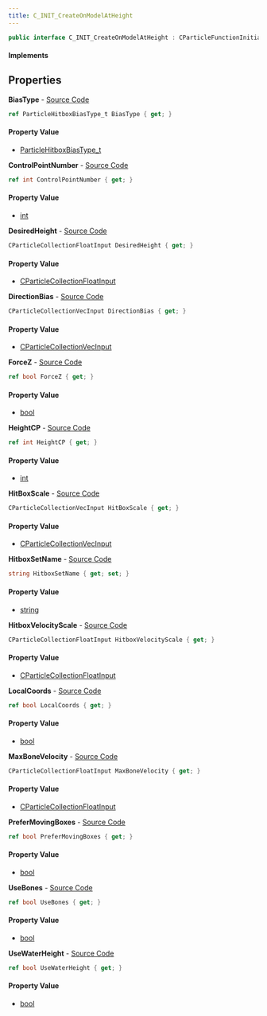 ```yaml
---
title: C_INIT_CreateOnModelAtHeight
---
```


```csharp
public interface C_INIT_CreateOnModelAtHeight : CParticleFunctionInitializer, CParticleFunction, ISchemaClass<CParticleFunction>, ISchemaClass<CParticleFunctionInitializer>, ISchemaClass<C_INIT_CreateOnModelAtHeight>, ISchemaField, ISchemaClass, INativeHandle
```

#### Implements

## Properties

**BiasType** - [Source Code](https://github.com/swiftly-solution/swiftlys2/blob/main/managed/src/SwiftlyS2.Generated/Schemas/Interfaces/C_INIT_CreateOnModelAtHeight.cs#L32)

```csharp
ref ParticleHitboxBiasType_t BiasType { get; }
```

#### Property Value

- [ParticleHitboxBiasType_t](/docs/api/shared/schemadefinitions/particlehitboxbiastype_t)

**ControlPointNumber** - [Source Code](https://github.com/swiftly-solution/swiftlys2/blob/main/managed/src/SwiftlyS2.Generated/Schemas/Interfaces/C_INIT_CreateOnModelAtHeight.cs#L20)

```csharp
ref int ControlPointNumber { get; }
```

#### Property Value

- [int](https://learn.microsoft.com/dotnet/api/system.int32)

**DesiredHeight** - [Source Code](https://github.com/swiftly-solution/swiftlys2/blob/main/managed/src/SwiftlyS2.Generated/Schemas/Interfaces/C_INIT_CreateOnModelAtHeight.cs#L26)

```csharp
CParticleCollectionFloatInput DesiredHeight { get; }
```

#### Property Value

- [CParticleCollectionFloatInput](/docs/api/shared/schemadefinitions/cparticlecollectionfloatinput)

**DirectionBias** - [Source Code](https://github.com/swiftly-solution/swiftlys2/blob/main/managed/src/SwiftlyS2.Generated/Schemas/Interfaces/C_INIT_CreateOnModelAtHeight.cs#L30)

```csharp
CParticleCollectionVecInput DirectionBias { get; }
```

#### Property Value

- [CParticleCollectionVecInput](/docs/api/shared/schemadefinitions/cparticlecollectionvecinput)

**ForceZ** - [Source Code](https://github.com/swiftly-solution/swiftlys2/blob/main/managed/src/SwiftlyS2.Generated/Schemas/Interfaces/C_INIT_CreateOnModelAtHeight.cs#L18)

```csharp
ref bool ForceZ { get; }
```

#### Property Value

- [bool](https://learn.microsoft.com/dotnet/api/system.boolean)

**HeightCP** - [Source Code](https://github.com/swiftly-solution/swiftlys2/blob/main/managed/src/SwiftlyS2.Generated/Schemas/Interfaces/C_INIT_CreateOnModelAtHeight.cs#L22)

```csharp
ref int HeightCP { get; }
```

#### Property Value

- [int](https://learn.microsoft.com/dotnet/api/system.int32)

**HitBoxScale** - [Source Code](https://github.com/swiftly-solution/swiftlys2/blob/main/managed/src/SwiftlyS2.Generated/Schemas/Interfaces/C_INIT_CreateOnModelAtHeight.cs#L28)

```csharp
CParticleCollectionVecInput HitBoxScale { get; }
```

#### Property Value

- [CParticleCollectionVecInput](/docs/api/shared/schemadefinitions/cparticlecollectionvecinput)

**HitboxSetName** - [Source Code](https://github.com/swiftly-solution/swiftlys2/blob/main/managed/src/SwiftlyS2.Generated/Schemas/Interfaces/C_INIT_CreateOnModelAtHeight.cs#L38)

```csharp
string HitboxSetName { get; set; }
```

#### Property Value

- [string](https://learn.microsoft.com/dotnet/api/system.string)

**HitboxVelocityScale** - [Source Code](https://github.com/swiftly-solution/swiftlys2/blob/main/managed/src/SwiftlyS2.Generated/Schemas/Interfaces/C_INIT_CreateOnModelAtHeight.cs#L40)

```csharp
CParticleCollectionFloatInput HitboxVelocityScale { get; }
```

#### Property Value

- [CParticleCollectionFloatInput](/docs/api/shared/schemadefinitions/cparticlecollectionfloatinput)

**LocalCoords** - [Source Code](https://github.com/swiftly-solution/swiftlys2/blob/main/managed/src/SwiftlyS2.Generated/Schemas/Interfaces/C_INIT_CreateOnModelAtHeight.cs#L34)

```csharp
ref bool LocalCoords { get; }
```

#### Property Value

- [bool](https://learn.microsoft.com/dotnet/api/system.boolean)

**MaxBoneVelocity** - [Source Code](https://github.com/swiftly-solution/swiftlys2/blob/main/managed/src/SwiftlyS2.Generated/Schemas/Interfaces/C_INIT_CreateOnModelAtHeight.cs#L42)

```csharp
CParticleCollectionFloatInput MaxBoneVelocity { get; }
```

#### Property Value

- [CParticleCollectionFloatInput](/docs/api/shared/schemadefinitions/cparticlecollectionfloatinput)

**PreferMovingBoxes** - [Source Code](https://github.com/swiftly-solution/swiftlys2/blob/main/managed/src/SwiftlyS2.Generated/Schemas/Interfaces/C_INIT_CreateOnModelAtHeight.cs#L36)

```csharp
ref bool PreferMovingBoxes { get; }
```

#### Property Value

- [bool](https://learn.microsoft.com/dotnet/api/system.boolean)

**UseBones** - [Source Code](https://github.com/swiftly-solution/swiftlys2/blob/main/managed/src/SwiftlyS2.Generated/Schemas/Interfaces/C_INIT_CreateOnModelAtHeight.cs#L16)

```csharp
ref bool UseBones { get; }
```

#### Property Value

- [bool](https://learn.microsoft.com/dotnet/api/system.boolean)

**UseWaterHeight** - [Source Code](https://github.com/swiftly-solution/swiftlys2/blob/main/managed/src/SwiftlyS2.Generated/Schemas/Interfaces/C_INIT_CreateOnModelAtHeight.cs#L24)

```csharp
ref bool UseWaterHeight { get; }
```

#### Property Value

- [bool](https://learn.microsoft.com/dotnet/api/system.boolean)


